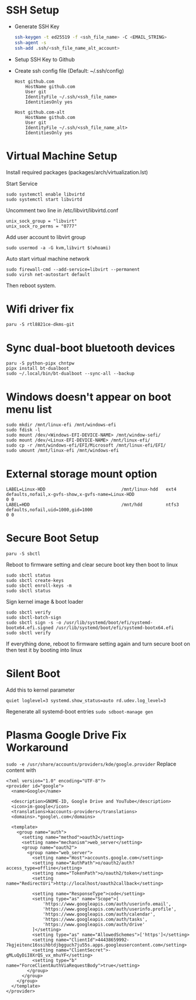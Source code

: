 # SSH Setup

- Generate SSH Key
  ```sh
  ssh-keygen -t ed25519 -f <ssh_file_name> -C <EMAIL_STRING>
  ssh-agent -s
  ssh-add .ssh/<ssh_file_name_alt_account>
  ```
- Setup SSH Key to Github
- Create ssh config file (Default: ~/.ssh/config)

  ```
  Host github.com
      HostName github.com
      User git
      IdentityFile ~/.ssh/<ssh_file_name>
      IdentitiesOnly yes

  Host github.com-alt
      HostName github.com
      User git
      IdentityFile ~/.ssh/<ssh_file_name_alt>
      IdentitiesOnly yes
  ```

# Virtual Machine Setup
Install required packages (packages/arch/virtualization.lst)

Start Service
```
sudo systemctl enable libvirtd
sudo systemctl start libvirtd
```

Uncomment two line in /etc/libvirt/libvirtd.conf
```
unix_sock_group = "libvirt"
unix_sock_ro_perms = "0777"
```

Add user account to libvirt group
```
sudo usermod -a -G kvm,libvirt $(whoami)
```

Auto start virtual machine network
```
sudo firewall-cmd --add-service=libvirt --permanent
sudo virsh net-autostart default
```
Then reboot system.

# Wifi driver fix
```
paru -S rtl8821ce-dkms-git
```

# Sync dual-boot bluetooth devices
```
paru -S python-pipx chntpw
pipx install bt-dualboot
sudo ~/.local/bin/bt-dualboot --sync-all --backup
```

# Windows doesn't appear on boot menu list
```
sudo mkdir /mnt/linux-efi /mnt/windows-efi
sudo fdisk -l
sudo mount /dev/<Windows-EFI-DEVICE-NAME> /mnt/window-sefi/
sudo mount /dev/<Linux-EFI-DEVICE-NAME> /mnt/linux-efi/
sudo cp -r /mnt/windows-efi/EFI/Microsoft /mnt/linux-efi/EFI/
sudo umount /mnt/linux-efi /mnt/windows-efi
```

# External storage mount option
```
LABEL=Linux-HDD                             /mnt/linux-hdd   ext4    defaults,nofail,x-gvfs-show,x-gvfs-name=Linux-HDD                                          0 0 
LABEL=HDD                                   /mnt/hdd         ntfs3   defaults,nofail,uid=1000,gid=1000                                                          0 0
```

# Secure Boot Setup
```
paru -S sbctl
```
Reboot to firmware setting and clear secure boot key then boot to linux
```
sudo sbctl status
sudo sbctl create-keys
sudo sbctl enroll-keys -m
sudo sbctl status
```
Sign kernel image & boot loader
```
sudo sbctl verify
sudo sbctl-batch-sign
sudo sbctl sign -s -o /usr/lib/systemd/boot/efi/systemd-bootx64.efi.signed /usr/lib/systemd/boot/efi/systemd-bootx64.efi
sudo sbctl verify
```
If everything done, reboot to firmware setting again and turn secure boot on then test it by booting into linux

# Silent Boot
Add this to kernel parameter
```
quiet loglevel=3 systemd.show_status=auto rd.udev.log_level=3
```
Regenerate all systemd-boot entries
`sudo sdboot-manage gen`

# Plasma Google Drive Fix Workaround
`sudo -e /usr/share/accounts/providers/kde/google.provider`
Replace content with
```
<?xml version="1.0" encoding="UTF-8"?>
<provider id="google">
  <name>Google</name>
  
  <description>GNOME-ID, Google Drive and YouTube</description>
  <icon>im-google</icon>
  <translations>kaccounts-providers</translations>
  <domains>.*google\.com</domains>

  <template>
    <group name="auth">
      <setting name="method">oauth2</setting>
      <setting name="mechanism">web_server</setting>
      <group name="oauth2">
        <group name="web_server">
          <setting name="Host">accounts.google.com</setting>
          <setting name="AuthPath">o/oauth2/auth?access_type=offline</setting>
          <setting name="TokenPath">o/oauth2/token</setting>
          <setting name="RedirectUri">http://localhost/oauth2callback</setting>
          
          <setting name="ResponseType">code</setting>
          <setting type="as" name="Scope">[
              'https://www.googleapis.com/auth/userinfo.email',
              'https://www.googleapis.com/auth/userinfo.profile',
              'https://www.googleapis.com/auth/calendar',
              'https://www.googleapis.com/auth/tasks',
              'https://www.googleapis.com/auth/drive'
          ]</setting>
          <setting type="as" name="AllowedSchemes">['https']</setting>
          <setting name="ClientId">44438659992-7kgjeitenc16ssihbtdjbgguch7ju55s.apps.googleusercontent.com</setting>
          <setting name="ClientSecret">-gMLuQyDiI0XrQS_vx_mhuYF</setting>
          <setting type="b" name="ForceClientAuthViaRequestBody">true</setting>
        </group>
      </group>
    </group>
  </template>
</provider>
```
